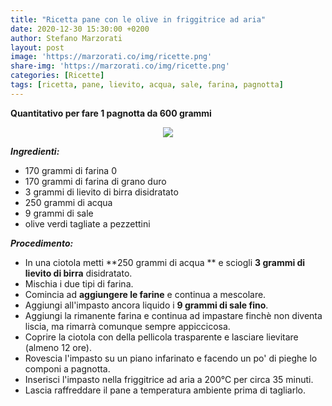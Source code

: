 ```yaml
---
title: "Ricetta pane con le olive in friggitrice ad aria"
date: 2020-12-30 15:30:00 +0200
author: Stefano Marzorati
layout: post
image: 'https://marzorati.co/img/ricette.png'
share-img: 'https://marzorati.co/img/ricette.png'
categories: [Ricette]
tags: [ricetta, pane, lievito, acqua, sale, farina, pagnotta]
---
```

**Quantitativo per fare 1 pagnotta da 600 grammi**   

<p align="center">
  <img src="https://marzorati.co/img/post/pagnotta_olive_friggitrice_aria.jpg">
</p>   

***Ingredienti:***   

* 170 grammi di farina 0
* 170 grammi di farina di grano duro
* 3 grammi di lievito di birra disidratato
* 250 grammi di acqua
* 9 grammi di sale
* olive verdi tagliate a pezzettini

***Procedimento:***   

* In una ciotola metti **250 grammi di acqua ** e sciogli **3 grammi di lievito di birra** disidratato.
* Mischia i due tipi di farina.
* Comincia ad **aggiungere le farine** e continua a mescolare.   
* Aggiungi all'impasto ancora liquido i **9 grammi di sale fino**.   
* Aggiungi la rimanente farina e continua ad impastare finchè non diventa liscia, ma rimarrà comunque sempre appiccicosa.
* Coprire la ciotola con della pellicola trasparente e lasciare lievitare (almeno 12 ore).  
* Rovescia l'impasto su un piano infarinato e facendo un po' di pieghe lo componi a pagnotta.   
* Inserisci l'impasto nella friggitrice ad aria a 200°C per circa 35 minuti.
* Lascia raffreddare il pane a temperatura ambiente prima di tagliarlo.  
